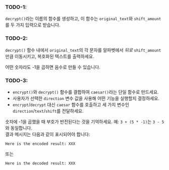 ### TODO-1:  
`decrypt()`라는 이름의 함수를 생성하고, 이 함수는 `original_text`와 `shift_amount`를 두 가지 입력으로 받습니다.

### TODO-2:  
`decrypt()` 함수 내에서 `original_text`의 각 문자를 알파벳에서 *뒤로* `shift_amount`만큼 이동시키고, 복호화된 텍스트를 출력하세요.

<div class="hint">
  어떤 숫자라도 -1을 곱하면 음수로 만들 수 있습니다.
</div>

### TODO-3:  
- `encrypt()`와 `decrypt()` 함수를 결합하여 `caesar()`라는 단일 함수로 만드세요.  
- 사용자가 선택한 `direction` 변수 값을 사용해 어떤 기능을 실행할지 결정하세요.  
- `encrypt`/`decrypt` 대신 `caesar` 함수를 호출하고 세 가지 변수인 `direction`/`text`/`shift`를 전달하세요.

<div class="hint">
  숫자에 -1을 곱했을 때 부호가 반전된다는 것을 기억하세요.  
예: <code>3 + (5 * -1)</code>는 <code>3 - 5</code>와 동일합니다.
</div>

<div class="hint">
결과 메시지는 다음과 같이 표시되어야 합니다:  

<code>Here is the encoded result: XXX</code>  

또는  

<code>Here is the decoded result: XXX</code>  
</div>
